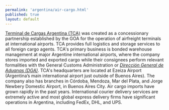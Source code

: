 ```yaml
---
permalink: 'argentina/air-cargo.html'
published: true
layout: default
---
```

[Terminal de Cargas Argentina (TCA)](http://www.tca.aero/) was created as a concessionary partnership established by the GOA for the operation of airfreight terminals at international airports. TCA provides full logistics and storage services to all foreign cargo agents. TCA's primary business is bonded warehouse management at major Argentine international airports, where the company stores imported and exported cargo while their consignees perform relevant formalities with the General Customs Administration or _[Dirección General de Aduanas (DGA)](http://www.afip.gov.ar/aduanaDefault.asp)_. TCA's headquarters are located at Ezeiza Airport (Argentina’s main international airport just outside of Buenos Aires). The company also has branches in Córdoba, Mendoza, Mar del Plata, and Jorge Newbery Domestic Airport, in Buenos Aires City. Air cargo imports have grown rapidly in the past years. International courier delivery services are extremely active and most global express delivery firms have significant operations in Argentina, including FedEx, DHL, and UPS.

